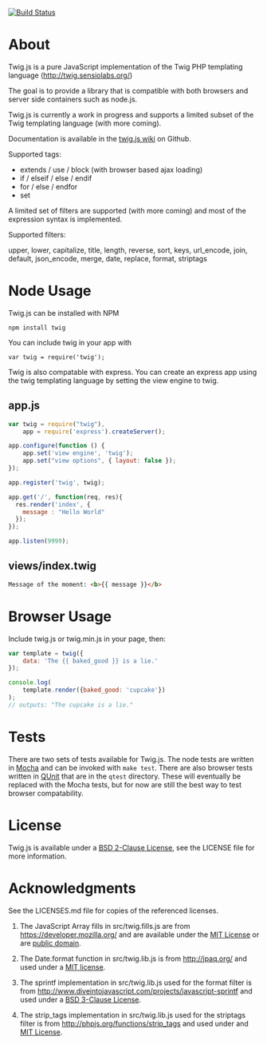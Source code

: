 [![Build Status](https://secure.travis-ci.org/justjohn/twig.js.png)](http://travis-ci.org/justjohn/twig.js)

# About

Twig.js is a pure JavaScript implementation of the Twig PHP templating language
(<http://twig.sensiolabs.org/>)

The goal is to provide a library that is compatible with both browsers and server side containers such as node.js.

Twig.js is currently a work in progress and supports a limited subset
of the Twig templating language (with more coming).

Documentation is available in the [twig.js wiki](https://github.com/justjohn/twig.js/wiki) on Github.

Supported tags:

* extends / use / block (with browser based ajax loading)
* if / elseif / else / endif
* for / else / endfor
* set

A limited set of filters are supported (with more coming) and most of the expression syntax is implemented.

Supported filters:

upper, lower, capitalize, title, length, reverse, sort, keys, url_encode, join, default, json_encode, merge, date, replace, format, striptags

# Node Usage

Twig.js can be installed with NPM

    npm install twig

You can include twig in your app with

    var twig = require('twig');

Twig is also compatable with express. You can create an express app using
the twig templating language by setting the view engine to twig.

## app.js

```js
var twig = require("twig"),
    app = require('express').createServer();

app.configure(function () {
    app.set('view engine', 'twig');
    app.set("view options", { layout: false });
});

app.register('twig', twig);

app.get('/', function(req, res){
  res.render('index', {
    message : "Hello World"
  });
});

app.listen(9999);
```

## views/index.twig

```html
Message of the moment: <b>{{ message }}</b>
```

# Browser Usage

Include twig.js or twig.min.js in your page, then:

```js
var template = twig({
    data: 'The {{ baked_good }} is a lie.'
});

console.log(
    template.render({baked_good: 'cupcake'})
);
// outputs: "The cupcake is a lie."
```

# Tests

There are two sets of tests available for Twig.js. The node tests are written in [Mocha][mocha] and can be invoked with `make test`. There are also browser tests written in [QUnit][qunit] that are in the `qtest` directory. These will eventually be replaced with the Mocha tests, but for now are still the best way to test browser compatability.

# License

Twig.js is available under a [BSD 2-Clause License][bsd-2], see the LICENSE file for more information.

# Acknowledgments

See the LICENSES.md file for copies of the referenced licenses.

1. The JavaScript Array fills in src/twig.fills.js are from <https://developer.mozilla.org/> and are available under the [MIT License][mit] or are [public domain][mdn-license].

2. The Date.format function in src/twig.lib.js is from <http://jpaq.org/> and used under a [MIT license][mit-jpaq].

3. The sprintf implementation in src/twig.lib.js used for the format filter is from <http://www.diveintojavascript.com/projects/javascript-sprintf> and used under a [BSD 3-Clause License][bsd-3].

4. The strip_tags implementation in src/twig.lib.js used for the striptags filter is from <http://phpjs.org/functions/strip_tags> and used under and [MIT License][mit-phpjs].

[mit-jpaq]:     http://jpaq.org/license/
[mit-phpjs]:    http://phpjs.org/pages/license/#MIT
[mit]:          http://www.opensource.org/licenses/mit-license.php
[mdn-license]:  https://developer.mozilla.org/Project:Copyrights

[bsd-2]:        http://www.opensource.org/licenses/BSD-2-Clause
[bsd-3]:        http://www.opensource.org/licenses/BSD-3-Clause
[cc-by-sa-2.5]: http://creativecommons.org/licenses/by-sa/2.5/ "Creative Commons Attribution-ShareAlike 2.5 License"

[mocha]:        http://visionmedia.github.com/mocha/
[qunit]:        http://docs.jquery.com/QUnit
